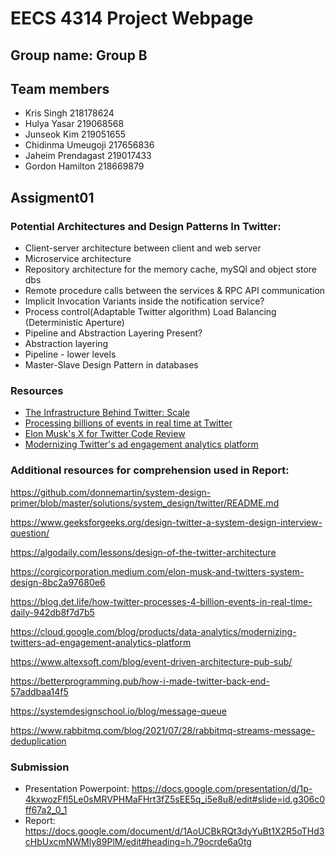 # EECS 4314 Project Webpage

## Group name: Group B

## Team members
- Kris Singh 218178624
- Hulya Yasar 219068568
- Junseok Kim 219051655
- Chidinma Umeugoji 217656836
- Jaheim Prendagast 219017433
- Gordon Hamilton 218669879

## Assigment01
### Potential Architectures and Design Patterns In Twitter:
- Client-server architecture between client and web server
- Microservice architecture
- Repository architecture for the memory cache, mySQl and object store dbs
- Remote procedure calls between the services & RPC API communication 
- Implicit Invocation Variants inside the notification service?
- Process control(Adaptable Twitter algorithm) Load Balancing (Deterministic Aperture) 
- Pipeline and Abstraction Layering Present?
- Abstraction layering  
- Pipeline - lower levels 
- Master-Slave Design Pattern in databases


### Resources
- [The Infrastructure Behind Twitter: Scale](https://blog.x.com/engineering/en_us/topics/infrastructure/2017/the-infrastructure-behind-twitter-scale)
- [Processing billions of events in real time at Twitter](https://blog.x.com/engineering/en_us/topics/infrastructure/2021/processing-billions-of-events-in-real-time-at-twitter-)
- [Elon Musk's X for Twitter Code Review](https://x.com/elonmusk/status/1593899029531803649) 
- [Modernizing Twitter's ad engagement analytics platform](https://cloud.google.com/blog/products/data-analytics/modernizing-twitters-ad-engagement-analytics-platform)


### Additional resources for comprehension used in Report: 
https://github.com/donnemartin/system-design-primer/blob/master/solutions/system_design/twitter/README.md

https://www.geeksforgeeks.org/design-twitter-a-system-design-interview-question/

https://algodaily.com/lessons/design-of-the-twitter-architecture

https://corgicorporation.medium.com/elon-musk-and-twitters-system-design-8bc2a97680e6

https://blog.det.life/how-twitter-processes-4-billion-events-in-real-time-daily-942db8f7d7b5

https://cloud.google.com/blog/products/data-analytics/modernizing-twitters-ad-engagement-analytics-platform

https://www.altexsoft.com/blog/event-driven-architecture-pub-sub/

https://betterprogramming.pub/how-i-made-twitter-back-end-57addbaa14f5 

https://systemdesignschool.io/blog/message-queue

https://www.rabbitmq.com/blog/2021/07/28/rabbitmq-streams-message-deduplication

### Submission
- Presentation Powerpoint: https://docs.google.com/presentation/d/1p-4kxwozFfl5Le0sMRVPHMaFHrt3fZ5sEE5q_i5e8u8/edit#slide=id.g306c0ff67a2_0_1
- Report: https://docs.google.com/document/d/1AoUCBkRQt3dyYuBt1X2R5oTHd3cHbUxcmNWMly89PlM/edit#heading=h.79ocrde6a0tg
